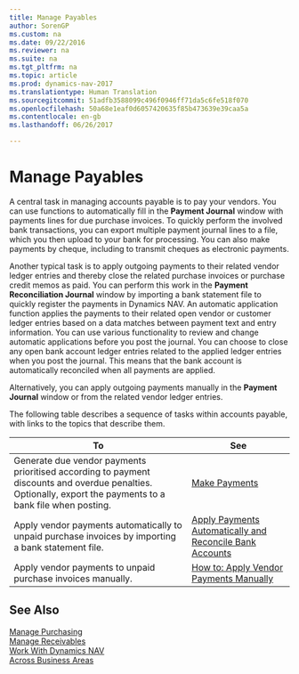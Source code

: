 ```yaml
---
title: Manage Payables
author: SorenGP
ms.custom: na
ms.date: 09/22/2016
ms.reviewer: na
ms.suite: na
ms.tgt_pltfrm: na
ms.topic: article
ms.prod: dynamics-nav-2017
ms.translationtype: Human Translation
ms.sourcegitcommit: 51adfb3588099c496f0946ff71da5c6fe518f070
ms.openlocfilehash: 50a68e1eaf0d6057420635f85b473639e39caa5a
ms.contentlocale: en-gb
ms.lasthandoff: 06/26/2017

---
```


# <a name="manage-payables"></a>Manage Payables
A central task in managing accounts payable is to pay your vendors. You can use functions to automatically fill in the **Payment Journal** window with payments lines for due purchase invoices. To quickly perform the involved bank transactions, you can export multiple payment journal lines to a file, which you then upload to your bank for processing. You can also make payments by cheque, including to transmit cheques as electronic payments.

Another typical task is to apply outgoing payments to their related vendor ledger entries and thereby close the related purchase invoices or purchase credit memos as paid. You can perform this work in the **Payment Reconciliation Journal** window by importing a bank statement file to quickly register the payments in Dynamics NAV. An automatic application function applies the payments to their related open vendor or customer ledger entries based on a data matches between payment text and entry information. You can use various functionality to review and change automatic applications before you post the journal. You can choose to close any open bank account ledger entries related to the applied ledger entries when you post the journal. This means that the bank account is automatically reconciled when all payments are applied.

Alternatively, you can apply outgoing payments manually in the **Payment Journal** window or from the related vendor ledger entries.

The following table describes a sequence of tasks within accounts payable, with links to the topics that describe them.

|To |See |
|---|----|
|Generate due vendor payments prioritised according to payment discounts and overdue penalties. Optionally, export the payments to a bank file when posting.|[Make Payments](payables-make-payments.md)|
|Apply vendor payments automatically to unpaid purchase invoices by importing a bank statement file.|[Apply Payments Automatically and Reconcile Bank Accounts](receivables-apply-payments-auto-reconcile-bank-accounts.md)|
|Apply vendor payments to unpaid purchase invoices manually.|[How to: Apply Vendor Payments Manually](payables-how-apply-purchase-transactions-manually.md)|

## <a name="see-also"></a>See Also
[Manage Purchasing](purchasing-manage-purchasing.md)  
[Manage Receivables](receivables-manage-receivables.md)  
[Work With Dynamics NAV](ui-work-product.md)  
[Across Business Areas](ui-across-business-areas.md)

